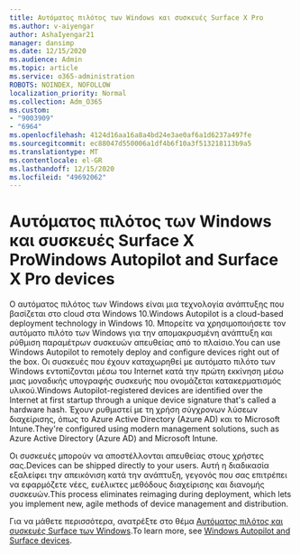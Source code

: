 ```yaml
---
title: Αυτόματος πιλότος των Windows και συσκευές Surface X Pro
ms.author: v-aiyengar
author: AshaIyengar21
manager: dansimp
ms.date: 12/15/2020
ms.audience: Admin
ms.topic: article
ms.service: o365-administration
ROBOTS: NOINDEX, NOFOLLOW
localization_priority: Normal
ms.collection: Adm_O365
ms.custom:
- "9003909"
- "6964"
ms.openlocfilehash: 4124d16aa16a8a4bd24e3ae0af6a1d6237a497fe
ms.sourcegitcommit: ec88047d550006a1df4b6f10a3f513218113b9a5
ms.translationtype: MT
ms.contentlocale: el-GR
ms.lasthandoff: 12/15/2020
ms.locfileid: "49692062"
---
```

# <a name="windows-autopilot-and-surface-x-pro-devices"></a><span data-ttu-id="e9e4f-102">Αυτόματος πιλότος των Windows και συσκευές Surface X Pro</span><span class="sxs-lookup"><span data-stu-id="e9e4f-102">Windows Autopilot and Surface X Pro devices</span></span>

<span data-ttu-id="e9e4f-103">Ο αυτόματος πιλότος των Windows είναι μια τεχνολογία ανάπτυξης που βασίζεται στο cloud στα Windows 10.</span><span class="sxs-lookup"><span data-stu-id="e9e4f-103">Windows Autopilot is a cloud-based deployment technology in Windows 10.</span></span> <span data-ttu-id="e9e4f-104">Μπορείτε να χρησιμοποιήσετε τον αυτόματο πιλότο των Windows για την απομακρυσμένη ανάπτυξη και ρύθμιση παραμέτρων συσκευών απευθείας από το πλαίσιο.</span><span class="sxs-lookup"><span data-stu-id="e9e4f-104">You can use Windows Autopilot to remotely deploy and configure devices right out of the box.</span></span> <span data-ttu-id="e9e4f-105">Οι συσκευές που έχουν καταχωρηθεί με αυτόματο πιλότο των Windows εντοπίζονται μέσω του Internet κατά την πρώτη εκκίνηση μέσω μιας μοναδικής υπογραφής συσκευής που ονομάζεται κατακερματισμός υλικού.</span><span class="sxs-lookup"><span data-stu-id="e9e4f-105">Windows Autopilot-registered devices are identified over the Internet at first startup through a unique device signature that's called a hardware hash.</span></span> <span data-ttu-id="e9e4f-106">Έχουν ρυθμιστεί με τη χρήση σύγχρονων λύσεων διαχείρισης, όπως το Azure Active Directory (Azure AD) και το Microsoft Intune.</span><span class="sxs-lookup"><span data-stu-id="e9e4f-106">They're configured using modern management solutions, such as Azure Active Directory (Azure AD) and Microsoft Intune.</span></span>

<span data-ttu-id="e9e4f-107">Οι συσκευές μπορούν να αποστέλλονται απευθείας στους χρήστες σας.</span><span class="sxs-lookup"><span data-stu-id="e9e4f-107">Devices can be shipped directly to your users.</span></span> <span data-ttu-id="e9e4f-108">Αυτή η διαδικασία εξαλείφει την απεικόνιση κατά την ανάπτυξη, γεγονός που σας επιτρέπει να εφαρμόζετε νέες, ευέλικτες μεθόδους διαχείρισης και διανομής συσκευών.</span><span class="sxs-lookup"><span data-stu-id="e9e4f-108">This process eliminates reimaging during deployment, which lets you implement new, agile methods of device management and distribution.</span></span>

<span data-ttu-id="e9e4f-109">Για να μάθετε περισσότερα, ανατρέξτε στο θέμα [Αυτόματος πιλότος και συσκευές Surface των Windows](https://go.microsoft.com/fwlink/?linkid=2135712).</span><span class="sxs-lookup"><span data-stu-id="e9e4f-109">To learn more, see [Windows Autopilot and Surface devices](https://go.microsoft.com/fwlink/?linkid=2135712).</span></span>
